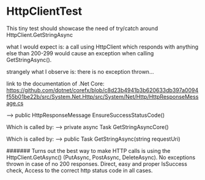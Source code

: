 # HttpClientTest
This tiny test should showcase the need of try/catch around HttpClient.GetStringAsync

what I would expect is:
a call using HttpClient which responds with anything else than 200-299 would cause an exception when calling GetStringAsync().

strangely what I observe is:
there is no exception thrown...


link to the documentation of .Net Core:
https://github.com/dotnet/corefx/blob/c8d23b4941b3b620633db397a0094f55b01be22b/src/System.Net.Http/src/System/Net/Http/HttpResponseMessage.cs

--> public HttpResponseMessage EnsureSuccessStatusCode()

Which is called by:
--> private async Task<string> GetStringAsyncCore()

Which is called by:
--> public Task<string> GetStringAsync(string requestUri)


#######
Turns out the best way to make HTTP calls is using the HttpClient.GetAsync() (PutAsync, PostAsync, DeleteAsync). No exceptions thrown in case of no 200 responses. Direct, easy and proper IsSuccess check, Access to the correct http status code in all cases.
